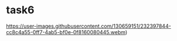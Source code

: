 # task6
https://user-images.githubusercontent.com/130659151/232397844-cc8c4a55-0ff7-4ab5-bf0e-0f8160080445.webm)
